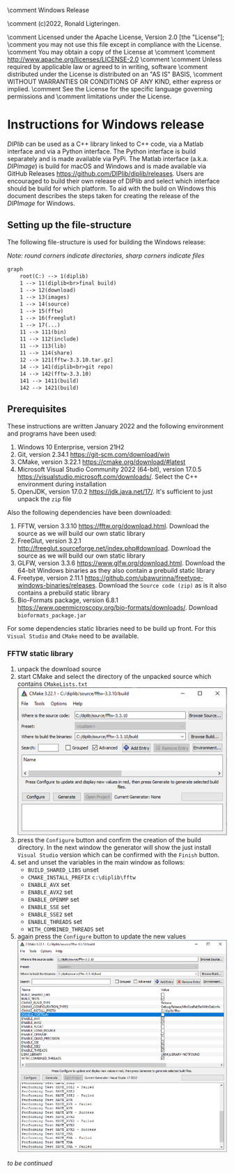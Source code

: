 \comment Windows Release

\comment (c)2022, Ronald Ligteringen.

\comment Licensed under the Apache License, Version 2.0 [the "License"];
\comment you may not use this file except in compliance with the License.
\comment You may obtain a copy of the License at
\comment
\comment    http://www.apache.org/licenses/LICENSE-2.0
\comment
\comment Unless required by applicable law or agreed to in writing, software
\comment distributed under the License is distributed on an "AS IS" BASIS,
\comment WITHOUT WARRANTIES OR CONDITIONS OF ANY KIND, either express or implied.
\comment See the License for the specific language governing permissions and
\comment limitations under the License.

# Instructions for Windows release

*DIPlib* can be used as a C++ library linked to C++ code, via a Matlab interface and via a Python interface. The Python interface is build separately and is made available via PyPi. The Matlab interface (a.k.a. *DIPimage*) is build for macOS and Windows and is made available via GitHub Releases <https://github.com/DIPlib/diplib/releases>. Users are encouraged to build their own release of DIPlib and select which interface should be build for which platform. To aid with the build on Windows this document describes the steps taken for creating the release of the *DIPImage* for Windows.

## Setting up the file-structure

The following file-structure is used for building the Windows release:

*Note: round corners indicate directories, sharp corners indicate files* 

```mermaid
graph
    root(C:) --> 1(diplib)
    1 --> 11(diplib<br>final build)
    1 --> 12(download)
    1 --> 13(images)
    1 --> 14(source)
    1 --> 15(fftw)
    1 --> 16(freeglut)
    1 --> 17(...)
    11 --> 111(bin)
    11 --> 112(include)
    11 --> 113(lib)
    11 --> 114(share)
    12 --> 121[fftw-3.3.10.tar.gz]
    14 --> 141(diplib<br>git repo)
    14 --> 142(fftw-3.3.10)
    141 --> 1411(build)
    142 --> 1421(build)

```

## Prerequisites

These instructions are written January 2022 and the following environment and programs have been used:

1. Windows 10 Enterprise, version 21H2
1. Git, version 2.34.1 <https://git-scm.com/download/win>
1. CMake, version 3.22.1 <https://cmake.org/download/#latest>
1. Microsoft Visual Studio Community 2022 (64-bit), version 17.0.5 <https://visualstudio.microsoft.com/downloads/>. Select the C++ environment during installation
1. OpenJDK, version 17.0.2 <https://jdk.java.net/17/>. It's sufficient to just unpack the `zip` file

Also the following dependencies have been downloaded:

1. FFTW, version 3.3.10 <https://fftw.org/download.html>. Download the source as we will build our own static library
1. FreeGlut, version 3.2.1 <http://freeglut.sourceforge.net/index.php#download>. Download the source as we will build our own static library
1. GLFW, version 3.3.6 <https://www.glfw.org/download.html>. Download the 64-bit Windows binaries as they also contain a prebuild static library
1. Freetype, version 2.11.1 <https://github.com/ubawurinna/freetype-windows-binaries/releases>. Download the `Source code (zip)` as is it also contains a prebuild static library
1. Bio-Formats package, version 6.8.1 <https://www.openmicroscopy.org/bio-formats/downloads/>. Download `bioformats_package.jar`

For some dependencies static libraries need to be build up front. For this `Visual Studio` and `CMake` need to be available.

### FFTW static library

1. unpack the download source
1. start CMake and select the directory of the unpacked source which contains `CMakeLists.txt`
  ![CMake paths](cmake_paths.PNG)
1. press the `Configure` button and confirm the creation of the build directory. In the next window the generator will show the just install `Visual Studio` version which can be confirmed with the `Finish` button.
1. set and unset the variables in the main window as follows:
   - `BUILD_SHARED_LIBS` unset
   - `CMAKE_INSTALL_PREFIX` `c:\diplib\fftw`
   - `ENABLE_AVX` set
   - `ENABLE_AVX2` set
   - `ENABLE_OPENMP` set
   - `ENABLE_SSE` set
   - `ENABLE_SSE2` set
   - `ENABLE_THREADS` set
   - `WITH_COMBINED_THREADS` set
1. again press the `Configure` button to update the new values
  ![CMake variables](cmake_variables.PNG)

*to be continued*